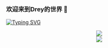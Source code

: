 ### 欢迎来到Drey的世界 👋

[![Typing SVG](https://readme-typing-svg.demolab.com?font=Fira+Code&pause=1000&random=false&width=435&lines=Hello+World;Byebye+World)](https://git.io/typing-svg)

<div align="center"> <img src="https://github-readme-stats.vercel.app/api?username=Drey-github&show_icons=true&theme=tokyonight" /> </div>

<div align="center"> <img src="https://github-readme-stats.vercel.app/api/top-langs/?username=Drey-github" /> </div>
